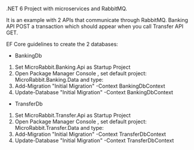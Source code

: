 .NET 6 Project with  microservices and RabbitMQ.

It is an example with 2 APIs that communicate through RabbitMQ.
Banking API POST a transaction which should appear when you call Transfer API GET.

EF Core guidelines to create the 2 databases:

- BankingDb
1) Set MicroRabbit.Banking.Api as Startup Project
2) Open Package Manager Console , set default project: MicroRabbit.Banking.Data and type:
3) Add-Migration "Initial Migration" -Context BankingDbContext
4) Update-Database "Initial Migration" -Context BankingDbContext


- TransferDb
1) Set MicroRabbit.Transfer.Api as Startup Project
2) Open Package Manager Console , set default project: MicroRabbit.Transfer.Data and type:
3) Add-Migration "Initial Migration" -Context TransferDbContext
4) Update-Database "Initial Migration" -Context TransferDbContext
